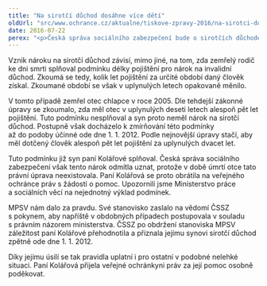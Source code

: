 ```yaml
---
title: "Na sirotčí důchod dosáhne více dětí"
oldUrl: "src/www.ochrance.cz/aktualne/tiskove-zpravy-2016/na-sirotci-duchod-dosahne-vice-deti"
date: 2016-07-22
perex: "<p>Česká správa sociálního zabezpečení bude o sirotčích důchodech rozhodovat mírnějším způsobem, než tomu bylo doposud. Více osiřelých dětí se tak dočká finanční podpory. Stávající zákonná úprava se vztahuje i na ty, kterým zemřel rodič ještě před tím, než nabyla účinnosti.  Za touto změnou stojí odhodlání paní Kolářové, která se odmítla smířit s pro ni nepříznivým rozhodnutím České správy sociálního zabezpečení (ČSSZ). Ministerstvo práce a sociálních věcí vydalo na podkladě případu jejího syna stanovisko, kterým se nyní musí řídit ČSSZ. Jsme rádi, že jsme v tomto úsilí mohli paní Kolářové pomoci. </p>"
---
```


<!-- imported from the old website -->

<p>Vznik nároku na sirotčí důchod závisí, mimo jiné, na tom, zda zemřelý rodič ke dni smrti splňoval podmínku délky pojištění pro nárok na invalidní důchod. Zkoumá se tedy, kolik let pojištění za určité období daný člověk získal. Zkoumané období se však v uplynulých letech opakovaně měnilo. </p> <p>V tomto případě zemřel otec chlapce v roce 2005. Dle tehdejší zákonné úpravy se zkoumalo, zda měl otec v uplynulých deseti letech alespoň pět let pojištění. Tuto podmínku nesplňoval a syn proto neměl nárok na sirotčí důchod. Postupně však docházelo k zmírňování této podmínky až do podoby účinné ode dne 1. 1. 2012. Podle nejnovější úpravy stačí, aby měl dotčený člověk alespoň pět let pojištění za uplynulých dvacet let. </p> <p>Tuto podmínku již syn paní Kolářové splňoval. Česká správa sociálního zabezpečení však tento nárok odmítla uznat, protože v době úmrtí otce tato právní úprava neexistovala. Paní Kolářová se proto obrátila na veřejného ochránce práv s žádostí o pomoc. Upozornili jsme Ministerstvo práce a sociálních věcí na nejednotný výklad podmínek. </p> <p>MPSV nám dalo za pravdu. Své stanovisko zaslalo na vědomí ČSSZ s pokynem, aby napříště v obdobných případech postupovala v souladu s právním názorem ministerstva. ČSSZ po obdržení stanoviska MPSV záležitost paní Kolářové přehodnotila a přiznala jejímu synovi sirotčí důchod zpětně ode dne 1. 1. 2012.</p> <p>Díky jejímu úsilí se tak pravidla uplatní i pro ostatní v podobné nelehké situaci. Paní Kolářová přijela veřejné ochránkyni práv za její pomoc osobně poděkovat. </p>
